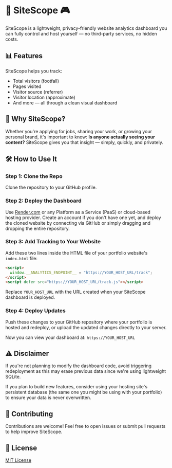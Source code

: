 # 🚀 SiteScope 🎮 

SiteScope is a lightweight, privacy-friendly website analytics dashboard you can fully control and host yourself — no third-party services, no hidden costs.

## 📊 Features

SiteScope helps you track:
- Total visitors (footfall)
- Pages visited
- Visitor source (referrer)
- Visitor location (approximate)
- And more — all through a clean visual dashboard

## 🤔 Why SiteScope?

Whether you're applying for jobs, sharing your work, or growing your personal brand, it's important to know: **Is anyone actually seeing your content?** SiteScope gives you that insight — simply, quickly, and privately.

## 🛠️ How to Use It

### Step 1: Clone the Repo
Clone the repository to your GitHub profile.

### Step 2: Deploy the Dashboard
Use [Render.com](https://render.com/) or any Platform as a Service (PaaS) or cloud-based hosting provider. Create an account if you don't have one yet, and deploy the cloned website by connecting via GitHub or simply dragging and dropping the entire repository.

### Step 3: Add Tracking to Your Website
Add these two lines inside the HTML file of your portfolio website's `index.html` file:

```html
<script>
  window.__ANALYTICS_ENDPOINT__ = "https://YOUR_HOST_URL/track";
</script>
<script defer src="https://YOUR_HOST_URL/track.js"></script>
```

Replace `YOUR_HOST_URL` with the URL created when your SiteScope dashboard is deployed.

### Step 4: Deploy Updates
Push these changes to your GitHub repository where your portfolio is hosted and redeploy, or upload the updated changes directly to your server.

Now you can view your dashboard at:
`https://YOUR_HOST_URL`

## ⚠️ Disclaimer
If you're not planning to modify the dashboard code, avoid triggering redeployment as this may erase previous data since we're using lightweight SQLite. 

If you plan to build new features, consider using your hosting site's persistent database (the same one you might be using with your portfolio) to ensure your data is never overwritten.

## 🤝 Contributing
Contributions are welcome! Feel free to open issues or submit pull requests to help improve SiteScope.

## 📜 License
[MIT License](LICENSE)